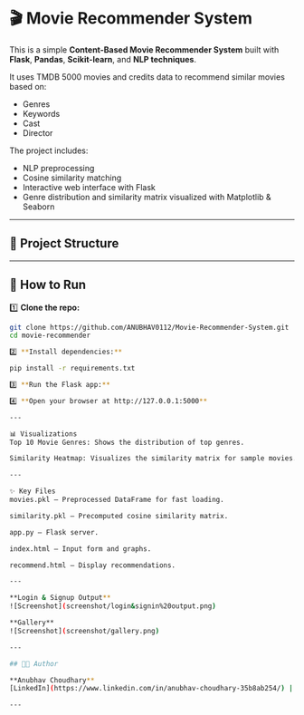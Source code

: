 # 🎬 Movie Recommender System

This is a simple **Content-Based Movie Recommender System** built with **Flask**, **Pandas**, **Scikit-learn**, and **NLP techniques**.

It uses TMDB 5000 movies and credits data to recommend similar movies based on:
- Genres
- Keywords
- Cast
- Director

The project includes:
- NLP preprocessing
- Cosine similarity matching
- Interactive web interface with Flask
- Genre distribution and similarity matrix visualized with Matplotlib & Seaborn

---

## 📂 Project Structure



---

## 🚀 How to Run

1️⃣ **Clone the repo:**
```bash
git clone https://github.com/ANUBHAV0112/Movie-Recommender-System.git
cd movie-recommender

2️⃣ **Install dependencies:**

pip install -r requirements.txt

3️⃣ **Run the Flask app:**

4️⃣ **Open your browser at http://127.0.0.1:5000**

---

📊 Visualizations
Top 10 Movie Genres: Shows the distribution of top genres.

Similarity Heatmap: Visualizes the similarity matrix for sample movies.

---

✨ Key Files
movies.pkl – Preprocessed DataFrame for fast loading.

similarity.pkl – Precomputed cosine similarity matrix.

app.py – Flask server.

index.html – Input form and graphs.

recommend.html – Display recommendations.

---

**Login & Signup Output**  
![Screenshot](screenshot/login&signin%20output.png)

**Gallery**  
![Screenshot](screenshot/gallery.png)

---

## 👨‍💻 Author

**Anubhav Choudhary**  
[LinkedIn](https://www.linkedin.com/in/anubhav-choudhary-35b8ab254/) | [GitHub](https://github.com/ANUBHAV0112)

---
